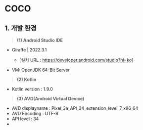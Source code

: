 # COCO


## 1. 개발 환경

> **(1) Android Studio IDE**  
- Giraffe | 2022.3.1
    - [설치 URL : https://developer.android.com/studio?hl=ko]

- VM: OpenJDK 64-Bit Server

> **(2) Kotlin**
- Kotlin version : 1.9.0

> **(3) AVD(Android Virtual Device)**
- AVD displayname : Pixel_3a_API_34_extension_level_7_x86_64
- AVD Encoding : UTF-8
- API level : 34
- 
